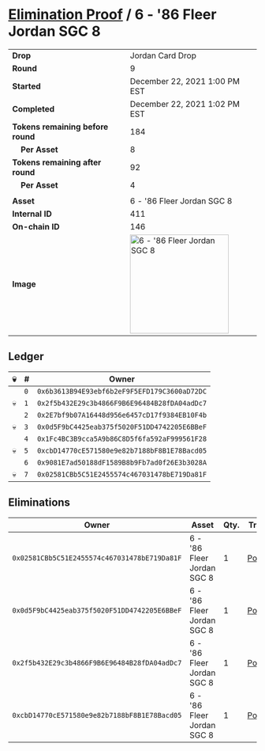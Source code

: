 # [Elimination Proof](./readme.md) / 6 - &#039;86 Fleer Jordan SGC 8

|||
|---|---|
| **Drop** | Jordan Card Drop |
| **Round** | 9 |
| **Started** | December 22, 2021 1:00 PM EST |
| **Completed** | December 22, 2021 1:02 PM EST |
| **Tokens remaining before round** | 184 |
| **&nbsp;&nbsp;&nbsp;&nbsp;Per Asset** | 8 |
| **Tokens remaining after round** | 92 |
| **&nbsp;&nbsp;&nbsp;&nbsp;Per Asset** | 4 |
| | |
| **Asset** | 6 - &#039;86 Fleer Jordan SGC 8 |
| **Internal ID** | 411 |
| **On-chain ID** | 146 |
| **Image** | <img src="https://tcdn.blokpax.com/95149d1f-6242-41a0-8341-77d3f44e9054/e60d8d537357c03dabe819fab21eb6fb72fae7254d81f98ac482381156f05188.jpg" height="200" alt="6 - &#039;86 Fleer Jordan SGC 8" /> |

## Ledger

| 💀 | # | Owner |
| --- | --- | --- |
|  | `0` | `0x6b3613B94E93ebf6b2eF9F5EFD179C3600aD72DC` |
| 💀 | `1` | `0x2f5b432E29c3b4866F9B6E96484B28fDA04adDc7` |
|  | `2` | `0x2E7bf9b07A16448d956e6457cD17f9384EB10F4b` |
| 💀 | `3` | `0x0d5F9bC4425eab375f5020F51DD4742205E6BBeF` |
|  | `4` | `0x1Fc4BC3B9cca5A9b86C8D5f6fa592aF999561F28` |
| 💀 | `5` | `0xcbD14770cE571580e9e82b7188bF8B1E78Bacd05` |
|  | `6` | `0x9081E7ad50188dF1589B8b9Fb7ad0f26E3b3028A` |
| 💀 | `7` | `0x02581CBb5C51E2455574c467031478bE719Da81F` |


## Eliminations

| Owner | Asset | Qty. | Transaction |
| --- | --- | --- | --- |
| `0x02581CBb5C51E2455574c467031478bE719Da81F` | 6 - '86 Fleer Jordan SGC 8 | 1 | [Polygonscan](https://polygonscan.com/tx/0x9bbe4b73fa545f6b88d1acdc96a8fdccdbe597786f89a8a43a471fe925a1b136) |
| `0x0d5F9bC4425eab375f5020F51DD4742205E6BBeF` | 6 - '86 Fleer Jordan SGC 8 | 1 | [Polygonscan](https://polygonscan.com/tx/0x363eedfe113ed0e6e050b4dc3581b8987b63768b8a6f5fb02978344ec09adc20) |
| `0x2f5b432E29c3b4866F9B6E96484B28fDA04adDc7` | 6 - '86 Fleer Jordan SGC 8 | 1 | [Polygonscan](https://polygonscan.com/tx/0x8b7b084ab5d7a575e9b155df136c32b8ee3a95cf4193f97c12806c3ab37b20b9) |
| `0xcbD14770cE571580e9e82b7188bF8B1E78Bacd05` | 6 - '86 Fleer Jordan SGC 8 | 1 | [Polygonscan](https://polygonscan.com/tx/0x35b65a6efafd823fda8afd2517757965797a15da131b98062da1c72ce2059fd5) |

